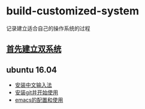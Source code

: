 # build-customized-system
记录建立适合自己的操作系统的过程
<br>
## [首先建立双系统](https://github.com/daodaogua/build-customized-system/blob/master/build_second_os.md)

## ubuntu 16.04
* [安装中文输入法](https://www.cnblogs.com/darklights/p/7722861.html)
* [安装git并开始使用](https://github.com/daodaogua/cheat-sheet/tree/master/git)
* [emacs的配置和使用](https://github.com/daodaogua/cheat-sheet/tree/master/emacs)

